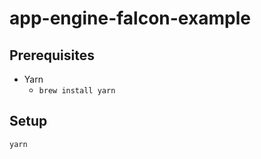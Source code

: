 # app-engine-falcon-example

## Prerequisites

- Yarn
    - `brew install yarn`

## Setup

```
yarn
```
